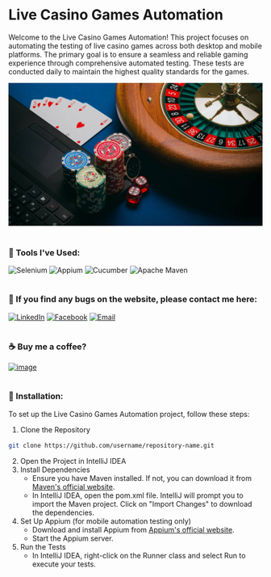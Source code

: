 # Live Casino Games Automation
Welcome to the Live Casino Games Automation! This project focuses on automating the testing of live casino games across both desktop and mobile platforms. The primary goal is to ensure a seamless and reliable gaming experience through comprehensive automated testing. These tests are conducted daily to maintain the highest quality standards for the games.

<img src="https://github.com/melchie04/live-casino-games/blob/main/assets/image.jpg?raw=true" alt="Live Casino Games Automation" width="600"/>

#
### 🧰 Tools I've Used:
![Selenium](https://img.shields.io/badge/Selenium-43B02A?style=for-the-badge&logo=Selenium&logoColor=white)
![Appium](https://img.shields.io/badge/Appium-EE376D?style=for-the-badge&logo=Appium&logoColor=white)
![Cucumber](https://img.shields.io/badge/Cucumber-43B02A?style=for-the-badge&logo=cucumber&logoColor=white)
![Apache Maven](https://img.shields.io/badge/apache_maven-C71A36?style=for-the-badge&logo=apachemaven&logoColor=white)

#
### 📧 If you find any bugs on the website, please contact me here:
[![LinkedIn](https://img.shields.io/badge/LinkedIn-Melchor%20Callos-blue?style=flat-square&logo=linkedin)](https://linkedin.com/in/melchorcallos)
[![Facebook](https://img.shields.io/badge/facebook-melchorcallos-blue?style=flat-square&logo=facebook)](https://fb.com/melchorcallos)
[![Email](https://img.shields.io/badge/Email-melchorcallos04%40gmail.com-blue?style=flat-square&logo=gmail)](mailto:melchorcallos04@gmail.com)

#
### ☕ Buy me a coffee?
[![image](https://img.shields.io/badge/paypal-melchorcallos04@gmail.com-blue?style=flat-square&logo=paypal)](https://www.paypal.com/paypalme/melchorcallos04)

#
### 📁 Installation:
To set up the Live Casino Games Automation project, follow these steps:
1. Clone the Repository
```bash
git clone https://github.com/username/repository-name.git
```
2. Open the Project in IntelliJ IDEA
3. Install Dependencies
   * Ensure you have Maven installed. If not, you can download it from [Maven's official website](https://maven.apache.org/install.html).
   * In IntelliJ IDEA, open the pom.xml file. IntelliJ will prompt you to import the Maven project. Click on "Import Changes" to download the dependencies.
5. Set Up Appium (for mobile automation testing only)
   * Download and install Appium from [Appium's official website](https://appium.io/docs/en/latest/).
   * Start the Appium server.
6. Run the Tests
   * In IntelliJ IDEA, right-click on the Runner class and select Run to execute your tests.

